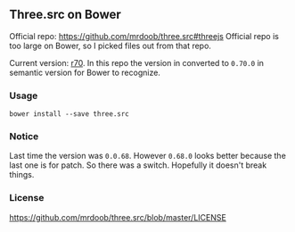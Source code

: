 
Three.src on Bower
------

Official repo: https://github.com/mrdoob/three.src#threejs
Official repo is too large on Bower, so I picked files out from that repo.

Current version: [r70](https://github.com/mrdoob/three.src/releases/tag/r70).
In this repo the version in converted to `0.70.0` in semantic version for Bower to recognize.

### Usage

```
bower install --save three.src
```

### Notice

Last time the version was `0.0.68`. However `0.68.0` looks better because the last one is for patch. So there was a switch. Hopefully it doesn't break things.

### License

https://github.com/mrdoob/three.src/blob/master/LICENSE